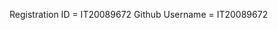 Registration ID = IT20089672
Github Username  = IT20089672

<!---
IT20089672/IT20089672 is a ✨ special ✨ repository because its `README.md` (this file) appears on your GitHub profile.
You can click the Preview link to take a look at your changes.
--->
